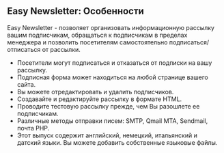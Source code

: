 
<meta http-equiv="Content-Type" content="text/html; charset=utf-8">
<h2>Easy Newsletter: Особенности</h2>

<p>Easy Newsletter - позволяет организовать информационную рассылку вашим подписчикам, обращаться к подписчикам в пределах менеджера и позволить посетителям самостоятельно подписаться/отписаться от рассылки.</p>
<ul>
	<li>Посетители могут подписаться и отказаться от подписки на вашу рассылку.</li>
	<li>Подписная форма может находиться на любой странице вашего сайта.</li>
	<li>Вы можете отредактировать и удалить подписчиков.</li>
	<li>Создавайте и редактируйте рассылку в формате HTML.</li>
	<li>Проводите тестовую рассылку прежде, чем Вы разошлете ее подписчикам.</li>
	<li>Различные методы отправки писем: SMTP, Qmail MTA, Sendmail, почта PHP.</li>
	<li>Этот выпуск содержит английский, немецкий, итальянский и датский языки. Вы можете добавить собственные языковые файлы.</li>
</ul>